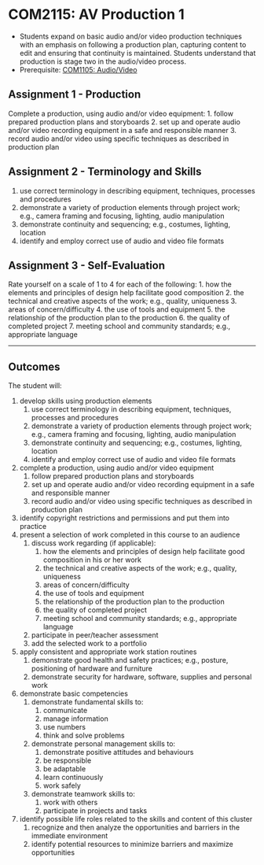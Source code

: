 # COM2115: AV Production 1

* Students expand on basic audio and/or video production techniques with an emphasis on following a production plan, capturing content to edit and ensuring that continuity is maintained. Students understand that production is stage two in the audio/video process.
* Prerequisite: [COM1105: Audio/Video](COM1105.md)

## Assignment 1 - Production

Complete a production, using audio and/or video equipment:
    1. follow prepared production plans and storyboards
    2. set up and operate audio and/or video recording equipment in a safe and responsible manner
    3. record audio and/or video using specific techniques as described in production plan

## Assignment 2 - Terminology and Skills

1. use correct terminology in describing equipment, techniques, processes and procedures
2. demonstrate a variety of production elements through project work; e.g., camera framing and focusing, lighting, audio manipulation
3. demonstrate continuity and sequencing; e.g., costumes, lighting, location
4. identify and employ correct use of audio and video file formats

## Assignment 3 - Self-Evaluation

Rate yourself on a scale of 1 to 4 for each of the following:
    1. how the elements and principles of design help facilitate good composition
    2. the technical and creative aspects of the work; e.g., quality, uniqueness
    3. areas of concern/difficulty
    4. the use of tools and equipment
    5. the relationship of the production plan to the production
    6. the quality of completed project
    7. meeting school and community standards; e.g., appropriate language

---

## Outcomes

The student will:

1. develop skills using production elements
    1. use correct terminology in describing equipment, techniques, processes and procedures
    2. demonstrate a variety of production elements through project work; e.g., camera framing and focusing, lighting, audio manipulation
    3. demonstrate continuity and sequencing; e.g., costumes, lighting, location
    4. identify and employ correct use of audio and video file formats
2. complete a production, using audio and/or video equipment
    1. follow prepared production plans and storyboards
    2. set up and operate audio and/or video recording equipment in a safe and responsible manner
    3. record audio and/or video using specific techniques as described in production plan
3. identify copyright restrictions and permissions and put them into practice
4. present a selection of work completed in this course to an audience
    1. discuss work regarding (if applicable):
        1. how the elements and principles of design help facilitate good composition in his or her work
        2. the technical and creative aspects of the work; e.g., quality, uniqueness
        3. areas of concern/difficulty
        4. the use of tools and equipment
        5. the relationship of the production plan to the production
        6. the quality of completed project
        7. meeting school and community standards; e.g., appropriate language
    2. participate in peer/teacher assessment
    3. add the selected work to a portfolio
5. apply consistent and appropriate work station routines
    1. demonstrate good health and safety practices; e.g., posture, positioning of hardware and furniture
    2. demonstrate security for hardware, software, supplies and personal work
6. demonstrate basic competencies
    1. demonstrate fundamental skills to:
        1. communicate
        2. manage information
        3. use numbers
        4. think and solve problems
    2. demonstrate personal management skills to:
        1. demonstrate positive attitudes and behaviours
        2. be responsible
        3. be adaptable
        4. learn continuously
        5. work safely
    3. demonstrate teamwork skills to:
        1. work with others
        2. participate in projects and tasks
7. identify possible life roles related to the skills and content of this cluster
    1. recognize and then analyze the opportunities and barriers in the immediate environment
    2. identify potential resources to minimize barriers and maximize opportunities
